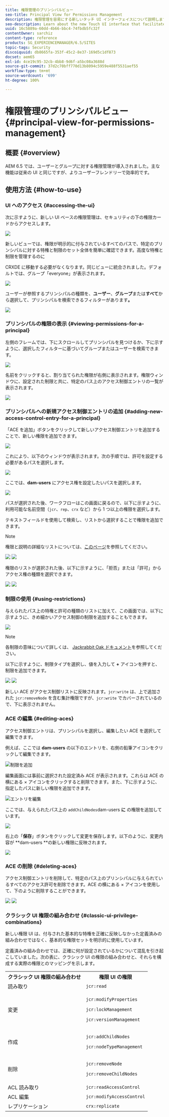 ```yaml
---
title: 権限管理のプリンシパルビュー
seo-title: Principal View for Permissions Management
description: 権限管理を容易にする新しいタッチ UI インターフェイスについて説明します。
seo-description: Learn about the new Touch UI interface that facilitates permissions management.
uuid: 16c5889a-60dd-4b66-bbc4-74fbdb5fc32f
contentOwner: sarchiz
content-type: reference
products: SG_EXPERIENCEMANAGER/6.5/SITES
topic-tags: Security
discoiquuid: db8665fa-353f-45c2-8e37-169d5c1df873
docset: aem65
exl-id: 4ce19c95-32cb-4bb8-9d6f-a5bc08a3688d
source-git-commit: 37d2c70bff770d13b8094c5959e488f5531aef55
workflow-type: tm+mt
source-wordcount: '699'
ht-degree: 100%

---
```


# 権限管理のプリンシパルビュー{#principal-view-for-permissions-management}

## 概要 {#overview}

AEM 6.5 では、ユーザーとグループに対する権限管理が導入されました。主な機能は従来の UI と同じですが、よりユーザーフレンドリーで効率的です。

## 使用方法 {#how-to-use}

### UI へのアクセス {#accessing-the-ui}

次に示すように、新しい UI ベースの権限管理は、セキュリティの下の権限カードからアクセスします。

![](assets/screen_shot_2019-03-17at63333pm.png)

新しいビューでは、権限が明示的に付与されているすべてのパスで、特定のプリンシパルに対する特権と制限のセット全体を簡単に確認できます。高度な特権と制限を管理するのに

CRXDE に移動する必要がなくなります。同じビューに統合されました。デフォルトでは、グループ「everyone」が表示されます。

![](assets/unu-1.png)

ユーザーが参照するプリンシパルの種類を、**ユーザー**、**グループ**&#x200B;または&#x200B;**すべて**&#x200B;から選択して、プリンシパルを検索できるフィルターがあります&#x200B;**。**

![](assets/image2019-3-20_23-52-51.png)

### プリンシパルの権限の表示 {#viewing-permissions-for-a-principal}

左側のフレームでは、下にスクロールしてプリンシパルを見つけるか、下に示すように、選択したフィルターに基づいてグループまたはユーザーを検索できます。

![](assets/doi-1.png)

名前をクリックすると、割り当てられた権限が右側に表示されます。権限ウィンドウに、設定された制限と共に、特定のパス上のアクセス制御エントリの一覧が表示されます。

![](assets/trei-1.png)

### プリンシパルへの新規アクセス制御エントリの追加 {#adding-new-access-control-entry-for-a-principal}

「ACE を追加」ボタンをクリックして新しいアクセス制御エントリを追加することで、新しい権限を追加できます。

![](assets/patru.png)

これにより、以下のウィンドウが表示されます。次の手順では、許可を設定する必要があるパスを選択します。

![](assets/cinci-1.png)

ここでは、**dam-users** にアクセス権を設定したいパスを選択します。

![](assets/sase-1.png)

パスが選択された後、ワークフローはこの画面に戻るので、以下に示すように、利用可能な名前空間（`jcr`、`rep`、`crx` など）から 1 つ以上の権限を選択します。

テキストフィールドを使用して検索し、リストから選択することで権限を追加できます。

>[!NOTE]
>
>権限と説明の詳細なリストについては、[このページ](/help/sites-administering/user-group-ac-admin.md#access-right-management)を参照してください。

![](assets/image2019-3-21_0-5-47.png) ![](assets/image2019-3-21_0-6-53.png)

権限のリストが選択された後、以下に示すように、「拒否」または「許可」からアクセス権の種類を選択できます。

![](assets/screen_shot_2019-03-17at63938pm.png) ![](assets/screen_shot_2019-03-17at63947pm.png)

### 制限の使用 {#using-restrictions}

与えられたパス上の特権と許可の種類のリストに加えて、この画面では、以下に示すように、きめ細かいアクセス制御の制限を追加することもできます。

![](assets/image2019-3-21_1-4-14.png)

>[!NOTE]
>
>各制限の意味について詳しくは、 [Jackrabbit Oak ドキュメント](https://jackrabbit.apache.org/oak/docs/security/authorization/restriction.html)を参照してください。

以下に示すように、制限タイプを選択し、値を入力して **+** アイコンを押すと、制限を追加できます。

![](assets/sapte-1.png) ![](assets/opt-1.png)

新しい ACE がアクセス制御リストに反映されます。`jcr:write` は、上で追加された `jcr:removeNode` を含む集計権限ですが、`jcr:write` でカバーされているので、下に表示されません。

### ACE の編集 {#editing-aces}

アクセス制御エントリは、プリンシパルを選択し、編集したい ACE を選択して編集できます。

例えば、ここでは **dam-users** の以下のエントリを、右側の鉛筆アイコンをクリックして編集できます。

![制限を追加](assets/image2019-3-21_0-35-39.png)

編集画面には事前に選択された設定済み ACE が表示されます。これらは ACE の横にある × アイコンをクリックすると削除できます。また、下に示すように、指定したパスに新しい権限を追加できます。

![エントリを編集](assets/noua-1.png)

ここでは、与えられたパス上の `addChildNodes`dam-users **に** の権限を追加しています。

![](assets/image2019-3-21_0-45-35.png)

右上の「**保存**」ボタンをクリックして変更を保存します。以下のように、変更内容が **dam-users **の新しい権限に反映されます。

![](assets/zece-1.png)

### ACE の削除 {#deleting-aces}

アクセス制御エントリを削除して、特定のパス上のプリンシパルに与えられているすべてのアクセス許可を削除できます。ACE の横にある × アイコンを使用して、下のように削除することができます。

![](assets/image2019-3-21_0-53-19.png) ![](assets/unspe.png)

### クラシック UI 権限の組み合わせ {#classic-ui-privilege-combinations}

新しい権限 UI は、付与された基本的な特権を正確に反映しなかった定義済みの組み合わせではなく、基本的な権限セットを明示的に使用しています。

定義済みの組み合わせでは、正確に何が設定されているかについて混乱を引き起こしていました。次の表に、クラシック UI の権限の組み合わせと、それらを構成する実際の権限とのマッピングを示します。

<table>
 <tbody>
  <tr>
   <th>クラシック UI 権限の組み合わせ</th>
   <th>権限 UI の権限</th>
  </tr>
  <tr>
   <td>読み取り</td>
   <td><code>jcr:read</code></td>
  </tr>
  <tr>
   <td>変更</td>
   <td><p><code>jcr:modifyProperties</code></p> <p><code>jcr:lockManagement</code></p> <p><code>jcr:versionManagement</code></p> </td>
  </tr>
  <tr>
   <td>作成</td>
   <td><p><code>jcr:addChildNodes</code></p> <p><code>jcr:nodeTypeManagement</code></p> </td>
  </tr>
  <tr>
   <td>削除</td>
   <td><p><code>jcr:removeNode</code></p> <p><code>jcr:removeChildNodes</code></p> </td>
  </tr>
  <tr>
   <td>ACL 読み取り</td>
   <td><code>jcr:readAccessControl</code></td>
  </tr>
  <tr>
   <td>ACL 編集</td>
   <td><code>jcr:modifyAccessControl</code></td>
  </tr>
  <tr>
   <td>レプリケーション</td>
   <td><code>crx:replicate</code></td>
  </tr>
 </tbody>
</table>
